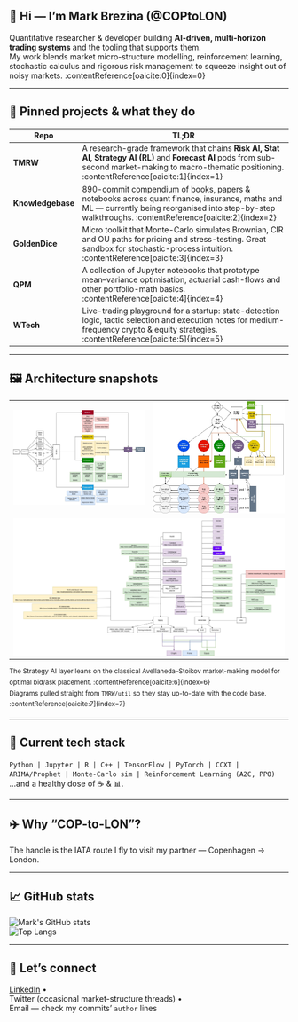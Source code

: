 <!-- Profile README for https://github.com/COPtoLON -->
<!-- When you push this into a repo named exactly `COPtoLON`, GitHub shows it on your profile -->

## 👋  Hi — I’m **Mark Brezina** (@COPtoLON)

Quantitative researcher & developer building **AI-driven, multi-horizon trading systems** and the tooling that supports them.  
My work blends market micro-structure modelling, reinforcement learning, stochastic calculus and rigorous risk management to squeeze insight out of noisy markets. :contentReference[oaicite:0]{index=0}

---

## 🚀 Pinned projects & what they do

| Repo | TL;DR |
|------|-------|
| **TMRW** | A research-grade framework that chains **Risk AI, Stat AI, Strategy AI (RL)** and **Forecast AI** pods from sub-second market-making to macro-thematic positioning. :contentReference[oaicite:1]{index=1} |
| **Knowledgebase** | 890-commit compendium of books, papers & notebooks across quant finance, insurance, maths and ML — currently being reorganised into step-by-step walkthroughs. :contentReference[oaicite:2]{index=2} |
| **GoldenDice** | Micro toolkit that Monte-Carlo simulates Brownian, CIR and OU paths for pricing and stress-testing. Great sandbox for stochastic-process intuition. :contentReference[oaicite:3]{index=3} |
| **QPM** | A collection of Jupyter notebooks that prototype mean–variance optimisation, actuarial cash-flows and other portfolio-math basics. :contentReference[oaicite:4]{index=4} |
| **WTech** | Live-trading playground for a startup: state-detection logic, tactic selection and execution notes for medium-frequency crypto & equity strategies. :contentReference[oaicite:5]{index=5} |

---

## 🖼 Architecture snapshots

<table>
  <tr>
    <td><img src="https://raw.githubusercontent.com/COPtoLON/TMRW/main/util/model.jpg" alt="TMRW core-model diagram" width="480"></td>
    <td><img src="https://raw.githubusercontent.com/COPtoLON/TMRW/main/util/corporate%20structure.jpg" alt="Research & ops org chart" width="480"></td>
  </tr>
  <tr>
    <td colspan="2"><img src="https://raw.githubusercontent.com/COPtoLON/TMRW/main/util/data-structure.jpg" alt="Data-source map"></td>
  </tr>
</table>

<sup>The Strategy AI layer leans on the classical Avellaneda–Stoikov market-making model for optimal bid/ask placement. :contentReference[oaicite:6]{index=6}</sup>  
<sup>Diagrams pulled straight from `TMRW/util` so they stay up-to-date with the code base. :contentReference[oaicite:7]{index=7}</sup>

---

## 🧰 Current tech stack

`Python | Jupyter | R | C++ | TensorFlow | PyTorch | CCXT | ARIMA/Prophet | Monte-Carlo sim | Reinforcement Learning (A2C, PPO)`  
…and a healthy dose of ☕ & 📊.

---

## ✈️ Why “COP-to-LON”?

The handle is the IATA route I fly to visit my partner — Copenhagen  →  London. 

---

## 📈 GitHub stats

![Mark's GitHub stats](https://github-readme-stats.vercel.app/api?username=COPtoLON&show_icons=true&theme=default&hide=contribs,prs)  
![Top Langs](https://github-readme-stats.vercel.app/api/top-langs/?username=COPtoLON&layout=compact)

---

## 🤝 Let’s connect

[LinkedIn](https://www.linkedin.com/in/coptolon) •  
Twitter (occasional market-structure threads) •  
Email — check my commits’ `author` lines

<!-- End of README -->
